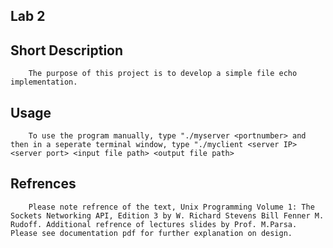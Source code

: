 ## Lab 2  

## Short Description
        The purpose of this project is to develop a simple file echo implementation.
## Usage
        To use the program manually, type "./myserver <portnumber> and then in a seperate terminal window, type "./myclient <server IP> <server port> <input file path> <output file path>
## Refrences
        Please note refrence of the text, Unix Programming Volume 1: The Sockets Networking API, Edition 3 by W. Richard Stevens Bill Fenner M. Rudoff. Additional refrence of lectures slides by Prof. M.Parsa. Please see documentation pdf for further explanation on design.